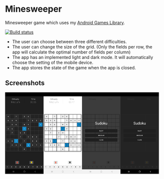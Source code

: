 # Minesweeper
Minesweeper game which uses my <a href="https://github.com/SoWieMarkus/Games">Android Games Library</a>.

<a href="https://play.google.com/store/apps/details?id=markus.wieland.minesweeper">
        <img src="https://upload.wikimedia.org/wikipedia/commons/7/78/Google_Play_Store_badge_EN.svg" alt="Build status" width="50%">
 </a>

* The user can choose between three different difficulties. 
* The user can change the size of the grid. (Only the fields per row, the app will calculate the optimal number of fields per column)
* The app has an implemented light and dark mode. It will automatically choose the setting of the mobile device.
* The app stores the state of the game when the app is closed.

## Screenshots

<img src="https://github.com/SoWieMarkus/Sudoku/blob/main/screenshots/english/Screenshot_20210409-225115_Sudoku.jpg" width="25%"><img src="https://github.com/SoWieMarkus/Sudoku/blob/main/screenshots/english/Screenshot_20210409-225127_Sudoku.jpg" width="25%"><img src="https://github.com/SoWieMarkus/Sudoku/blob/main/screenshots/english/Screenshot_20210409-225140_Sudoku.jpg" width="25%"><img src="https://github.com/SoWieMarkus/Sudoku/blob/main/screenshots/english/Screenshot_20210409-225148_Sudoku.jpg" width="25%">



